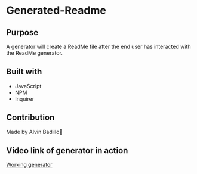 # Generated-Readme

## Purpose
A generator will create a ReadMe file after the end user has interacted with the ReadMe generator. 

## Built with
* JavaScript
* NPM
* Inquirer

## Contribution 
Made by Alvin Badillo🙉

## Video link of generator in action
[Working generator](https://drive.google.com/file/d/1X-nG3tjumXrC52Gs0p0G6k_RtTs87omZ/view)
